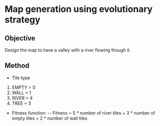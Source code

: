 # Map generation using evolutionary strategy
## Objective
Design the map to have a valley with a river flowing though it.
## Method
- Tile type
1. EMPTY = 0
2. WALL = 1
3. RIVER = 4
4. TREE = 3
- Fitness function:
-- Fitness = 5 * number of river tiles + 3 * number of empty tiles + 2 * number of wall tiles
